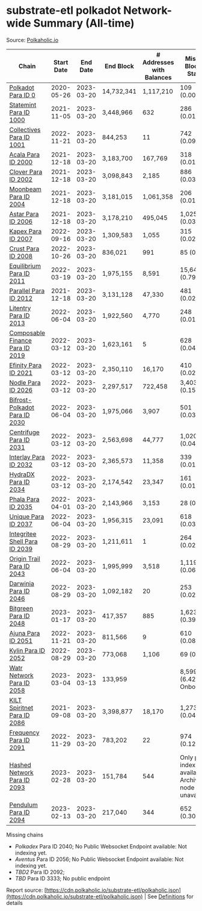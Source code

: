 # substrate-etl polkadot Network-wide Summary (All-time)

Source: [Polkaholic.io](https://polkaholic.io)


| Chain            | Start Date | End Date | End Block | # Addresses with Balances | Missing Blocks / Status |
| ---------------- | ---------- | ---------| --------- | ------------------------- | ----------------------- |
| [Polkadot Para ID 0](/polkadot/0-polkadot) | 2020-05-26 | 2023-03-20 | 14,732,341 |  1,117,210 | 109 (0.00%)  |
| [Statemint Para ID 1000](/polkadot/1000-statemint) | 2021-11-05 | 2023-03-20 | 3,448,966 |  632 | 286 (0.01%)  |
| [Collectives Para ID 1001](/polkadot/1001-collectives) | 2022-11-21 | 2023-03-20 | 844,253 |  11 | 742 (0.09%)  |
| [Acala Para ID 2000](/polkadot/2000-acala) | 2021-12-18 | 2023-03-20 | 3,183,700 |  167,769 | 318 (0.01%)  |
| [Clover Para ID 2002](/polkadot/2002-clover) | 2021-12-18 | 2023-03-20 | 3,098,843 |  2,185 | 886 (0.03%)  |
| [Moonbeam Para ID 2004](/polkadot/2004-moonbeam) | 2021-12-18 | 2023-03-20 | 3,181,015 |  1,061,358 | 206 (0.01%)  |
| [Astar Para ID 2006](/polkadot/2006-astar) | 2021-12-18 | 2023-03-20 | 3,178,210 |  495,045 | 1,025 (0.03%)  |
| [Kapex Para ID 2007](/polkadot/2007-kapex) | 2022-09-16 | 2023-03-20 | 1,309,583 |  1,055 | 315 (0.02%)  |
| [Crust Para ID 2008](/polkadot/2008-crust) | 2022-10-26 | 2023-03-20 | 836,021 |  991 | 85 (0.01%)  |
| [Equilibrium Para ID 2011](/polkadot/2011-equilibrium) | 2022-03-19 | 2023-03-20 | 1,975,155 |  8,591 | 15,647 (0.79%)  |
| [Parallel Para ID 2012](/polkadot/2012-parallel) | 2021-12-18 | 2023-03-20 | 3,131,128 |  47,330 | 481 (0.02%)  |
| [Litentry Para ID 2013](/polkadot/2013-litentry) | 2022-06-04 | 2023-03-20 | 1,922,560 |  4,770 | 248 (0.01%)  |
| [Composable Finance Para ID 2019](/polkadot/2019-composable) | 2022-03-12 | 2023-03-20 | 1,623,161 |  5 | 628 (0.04%)  |
| [Efinity Para ID 2021](/polkadot/2021-efinity) | 2022-03-12 | 2023-03-20 | 2,350,110 |  16,170 | 410 (0.02%)  |
| [Nodle Para ID 2026](/polkadot/2026-nodle) | 2022-03-12 | 2023-03-20 | 2,297,517 |  722,458 | 3,403 (0.15%)  |
| [Bifrost-Polkadot Para ID 2030](/polkadot/2030-bifrost-dot) | 2022-06-04 | 2023-03-20 | 1,975,066 |  3,907 | 501 (0.03%)  |
| [Centrifuge Para ID 2031](/polkadot/2031-centrifuge) | 2022-03-12 | 2023-03-20 | 2,563,698 |  44,777 | 1,020 (0.04%)  |
| [Interlay Para ID 2032](/polkadot/2032-interlay) | 2022-03-12 | 2023-03-20 | 2,365,573 |  11,358 | 339 (0.01%)  |
| [HydraDX Para ID 2034](/polkadot/2034-hydradx) | 2022-03-12 | 2023-03-20 | 2,174,542 |  23,347 | 161 (0.01%)  |
| [Phala Para ID 2035](/polkadot/2035-phala) | 2022-04-01 | 2023-03-20 | 2,143,966 |  3,153 | 28 (0.00%)  |
| [Unique Para ID 2037](/polkadot/2037-unique) | 2022-06-04 | 2023-03-20 | 1,956,315 |  23,091 | 618 (0.03%)  |
| [Integritee Shell Para ID 2039](/polkadot/2039-integritee-shell) | 2022-08-29 | 2023-03-20 | 1,211,611 |  1 | 264 (0.02%)  |
| [Origin Trail Para ID 2043](/polkadot/2043-origintrail) | 2022-06-04 | 2023-03-20 | 1,995,999 |  3,518 | 1,119 (0.06%)  |
| [Darwinia Para ID 2046](/polkadot/2046-darwinia) | 2022-08-29 | 2023-03-20 | 1,092,182 |  20 | 253 (0.02%)  |
| [Bitgreen Para ID 2048](/polkadot/2048-bitgreen) | 2023-01-17 | 2023-03-20 | 417,357 |  885 | 1,623 (0.39%)  |
| [Ajuna Para ID 2051](/polkadot/2051-ajuna) | 2022-11-21 | 2023-03-20 | 811,566 |  9 | 610 (0.08%)  |
| [Kylin Para ID 2052](/polkadot/2052-kylin) | 2022-08-29 | 2023-03-20 | 773,068 |  1,106 | 69 (0.01%)  |
| [Watr Network Para ID 2058](/polkadot/2058-watr) | 2023-03-04 | 2023-03-13 | 133,959 |   | 8,599 (6.42%) Onboarding |
| [KILT Spiritnet Para ID 2086](/polkadot/2086-kilt) | 2021-09-08 | 2023-03-20 | 3,398,877 |  18,170 | 1,273 (0.04%)  |
| [Frequency Para ID 2091](/polkadot/2091-frequency) | 2022-11-29 | 2023-03-20 | 783,202 |  22 | 974 (0.12%)  |
| [Hashed Network Para ID 2093](/polkadot/2093-hashed) | 2023-02-28 | 2023-03-20 | 151,784 |  544 |   Only partial index available: Archive node unavailable |
| [Pendulum Para ID 2094](/polkadot/2094-pendulum) | 2023-02-13 | 2023-03-20 | 217,040 |  344 | 652 (0.30%)  |

Missing chains


* *Polkadex* Para ID 2040; No Public Websocket Endpoint available: Not indexing yet.
* *Aventus* Para ID 2056; No Public Websocket Endpoint available: Not indexing yet.
* *TBD2* Para ID 2092; 
* *TBD* Para ID 3333; No public endpoint

Report source: [https://cdn.polkaholic.io/substrate-etl/polkaholic.json](https://cdn.polkaholic.io/substrate-etl/polkaholic.json) | See [Definitions](/DEFINITIONS.md) for details
